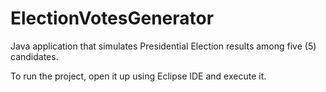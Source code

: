 # ElectionVotesGenerator
Java application that simulates Presidential Election results among five (5) candidates.

To run the project, open it up using Eclipse IDE and execute it.
